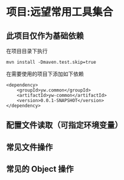 # 项目:远望常用工具集合

## 此项目仅作为基础依赖

在项目目录下执行

```
mvn install -Dmaven.test.skip=true
```

在需要使用的项目下添加如下依赖

```
<dependency>
	<groupId>yw.common</groupId>
	<artifactId>yw-common</artifactId>
	<version>0.0.1-SNAPSHOT</version>
</dependency>
```

## 配置文件读取（可指定环境变量）

## 常见文件操作

## 常见的 Object 操作

